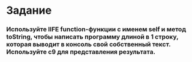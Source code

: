<h1>Задание</h1>
<p><h3>Используйте IIFE function-функции с именем self и метод toString, чтобы написать программу длиной в 1 строку, 
которая выводит в консоль свой собственный текст. Используйте c9 для представления результата.<p></h3>
